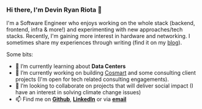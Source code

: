 ### Hi there, I'm Devin Ryan Riota 👋

I'm a Software Engineer who enjoys working on the whole stack (backend, frontend, infra & more!) and experimenting with new approaches/tech stacks. Recently, I'm gaining more interest in hardware and networking. I sometimes share my experiences through writing (find it on my [blog](https://devinryanriota.com/blog)).

<!--
**devinryanriota/devinryanriota** is a ✨ _special_ ✨ repository because its `README.md` (this file) appears on your GitHub profile.
-->

Some bits:
- 🌱 I’m currently learning about __Data Centers__
- 🔭 I’m currently working on building [Cosmart](https://cosmart.id/) and some consulting client projects (I'm open for tech related consulting engagements).
- 👯 I’m looking to collaborate on projects that will deliver social impact (I have an interest in solving climate change issues)
- 📫 Find me on __[Github](https://github.com/devinryanriota)__, __[LinkedIn](https://linkedin.com/in/devinryanriota)__ or via __[email](mailto:devinryanriota@gmail.com)__
